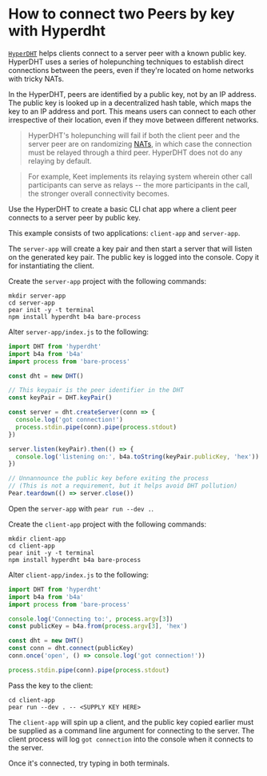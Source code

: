
# How to connect two Peers by key with Hyperdht

[`HyperDHT`](../building-blocks/hyperdht.md) helps clients connect to a server peer with a known public key. HyperDHT uses a series of holepunching techniques to establish direct connections between the peers, even if they're located on home networks with tricky NATs.

In the HyperDHT, peers are identified by a public key, not by an IP address. The public key is looked up in a decentralized hash table, which maps the key to an IP address and port. This means users can connect to each other irrespective of their location, even if they move between different networks.

> HyperDHT's holepunching will fail if both the client peer and the server peer are on randomizing [NATs](https://en.wikipedia.org/wiki/Network_address_translation), in which case the connection must be relayed through a third peer. HyperDHT does not do any relaying by default.

> For example, Keet implements its relaying system wherein other call participants can serve as relays -- the more participants in the call, the stronger overall connectivity becomes.

Use the HyperDHT to create a basic CLI chat app where a client peer connects to a server peer by public key. 

This example consists of two applications: `client-app` and `server-app`.

The `server-app` will create a key pair and then start a server that will listen on the generated key pair. The public key is logged into the console. Copy it for instantiating the client.

Create the `server-app` project with the following commands:

```
mkdir server-app
cd server-app
pear init -y -t terminal
npm install hyperdht b4a bare-process
```

Alter `server-app/index.js` to the following:

```javascript
import DHT from 'hyperdht'
import b4a from 'b4a'
import process from 'bare-process'

const dht = new DHT()

// This keypair is the peer identifier in the DHT
const keyPair = DHT.keyPair()

const server = dht.createServer(conn => {
  console.log('got connection!')
  process.stdin.pipe(conn).pipe(process.stdout)
})

server.listen(keyPair).then(() => {
  console.log('listening on:', b4a.toString(keyPair.publicKey, 'hex'))
})

// Unnannounce the public key before exiting the process
// (This is not a requirement, but it helps avoid DHT pollution)
Pear.teardown(() => server.close())
```

Open the `server-app` with `pear run --dev .`.

Create the `client-app` project with the following commands:

```
mkdir client-app
cd client-app
pear init -y -t terminal
npm install hyperdht b4a bare-process
```
Alter `client-app/index.js` to the following:

``` javascript
import DHT from 'hyperdht'
import b4a from 'b4a'
import process from 'bare-process'

console.log('Connecting to:', process.argv[3])
const publicKey = b4a.from(process.argv[3], 'hex')

const dht = new DHT()
const conn = dht.connect(publicKey)
conn.once('open', () => console.log('got connection!'))

process.stdin.pipe(conn).pipe(process.stdout)
```

Pass the key to the client:

```
cd client-app
pear run --dev . -- <SUPPLY KEY HERE>
```

The `client-app` will spin up a client, and the public key copied earlier must be supplied as a command line argument for connecting to the server. The client process will log `got connection` into the console when it connects to the server.

Once it's connected, try typing in both terminals.
